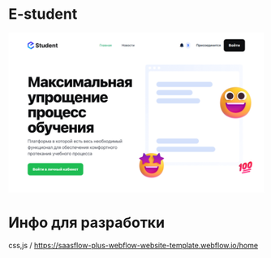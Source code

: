 # E-student
 ![Alt text](https://github.com/createandchoose/E-student/blob/main/image/perview.png?raw=true "Optional Title")


 # Инфо для разработки

css,js / https://saasflow-plus-webflow-website-template.webflow.io/home